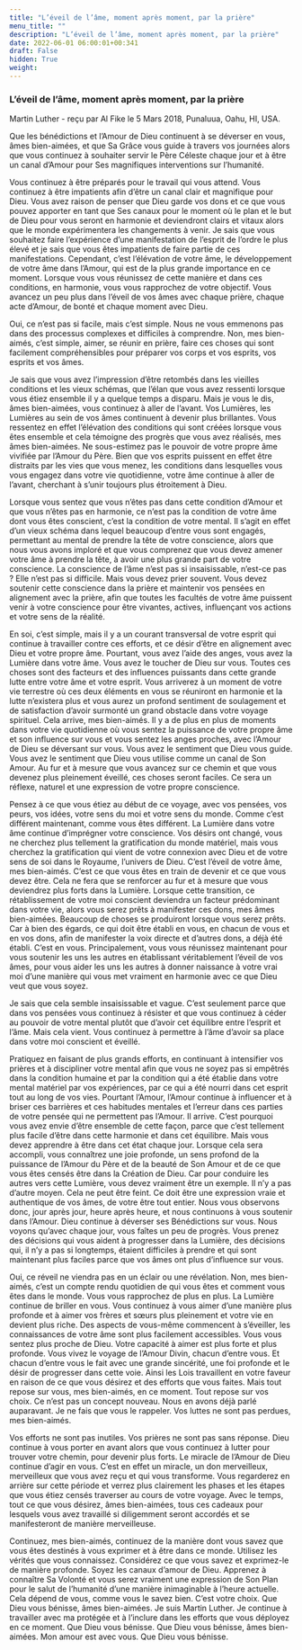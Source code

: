 ```yaml
---
title: "L’éveil de l’âme, moment après moment, par la prière"
menu_title: ""
description: "L’éveil de l’âme, moment après moment, par la prière"
date: 2022-06-01 06:00:01+00:341
draft: False
hidden: True
weight:
---
```

### L’éveil de l’âme, moment après moment, par la prière

Martin Luther - reçu par Al Fike le 5 Mars 2018, Punaluua, Oahu, HI, USA.

Que les bénédictions et l’Amour de Dieu continuent à se déverser en vous, âmes bien-aimées, et que Sa Grâce vous guide à travers vos journées alors que vous continuez à souhaiter servir le Père Céleste chaque jour et à être un canal d’Amour pour Ses magnifiques interventions sur l’humanité.

Vous continuez à être préparés pour le travail qui vous attend. Vous continuez à être impatients afin d’être un canal clair et magnifique pour Dieu. Vous avez raison de penser que Dieu garde vos dons et ce que vous pouvez apporter en tant que Ses canaux pour le moment où le plan et le but de Dieu pour vous seront en harmonie et deviendront clairs et vitaux alors que le monde expérimentera les changements à venir. Je sais que vous souhaitez faire l’expérience d’une manifestation de l’esprit de l’ordre le plus élevé et je sais que vous êtes impatients de faire partie de ces manifestations. Cependant, c’est l’élévation de votre âme, le développement de votre âme dans l’Amour, qui est de la plus grande importance en ce moment. Lorsque vous vous réunissez de cette manière et dans ces conditions, en harmonie, vous vous rapprochez de votre objectif. Vous avancez un peu plus dans l’éveil de vos âmes avec chaque prière, chaque acte d’Amour, de bonté et chaque moment avec Dieu.

Oui, ce n’est pas si facile, mais c’est simple. Nous ne vous emmenons pas dans des processus complexes et difficiles à comprendre. Non, mes bien-aimés, c’est simple, aimer, se réunir en prière, faire ces choses qui sont facilement compréhensibles pour préparer vos corps et vos esprits, vos esprits et vos âmes.

Je sais que vous avez l’impression d’être retombés dans les vieilles conditions et les vieux schémas, que l’élan que vous avez ressenti lorsque vous étiez ensemble il y a quelque temps a disparu. Mais je vous le dis, âmes bien-aimées, vous continuez à aller de l’avant. Vos Lumières, les Lumières au sein de vos âmes continuent à devenir plus brillantes. Vous ressentez en effet l’élévation des conditions qui sont créées lorsque vous êtes ensemble et cela témoigne des progrès que vous avez réalisés, mes âmes bien-aimées. Ne sous-estimez pas le pouvoir de votre propre âme vivifiée par l’Amour du Père. Bien que vos esprits puissent en effet être distraits par les vies que vous menez, les conditions dans lesquelles vous vous engagez dans votre vie quotidienne, votre âme continue à aller de l’avant, cherchant à s’unir toujours plus étroitement à Dieu.

Lorsque vous sentez que vous n’êtes pas dans cette condition d’Amour et que vous n’êtes pas en harmonie, ce n’est pas la condition de votre âme dont vous êtes conscient, c’est la condition de votre mental. Il s’agit en effet d’un vieux schéma dans lequel beaucoup d’entre vous sont engagés, permettant au mental de prendre la tête de votre conscience, alors que nous vous avons imploré et que vous comprenez que vous devez amener votre âme à prendre la tête, à avoir une plus grande part de votre conscience. La conscience de l’âme n’est pas si insaisissable, n’est-ce pas ? Elle n’est pas si difficile. Mais vous devez prier souvent. Vous devez soutenir cette conscience dans la prière et maintenir vos pensées en alignement avec la prière, afin que toutes les facultés de votre âme puissent venir à votre conscience pour être vivantes, actives, influençant vos actions et votre sens de la réalité.

En soi, c’est simple, mais il y a un courant transversal de votre esprit qui continue à travailler contre ces efforts, et ce désir d’être en alignement avec Dieu et votre propre âme. Pourtant, vous avez l’aide des anges, vous avez la Lumière dans votre âme. Vous avez le toucher de Dieu sur vous. Toutes ces choses sont des facteurs et des influences puissants dans cette grande lutte entre votre âme et votre esprit. Vous arriverez à un moment de votre vie terrestre où ces deux éléments en vous se réuniront en harmonie et la lutte n’existera plus et vous aurez un profond sentiment de soulagement et de satisfaction d’avoir surmonté un grand obstacle dans votre voyage spirituel. Cela arrive, mes bien-aimés. Il y a de plus en plus de moments dans votre vie quotidienne où vous sentez la puissance de votre propre âme et son influence sur vous et vous sentez les anges proches, avec l’Amour de Dieu se déversant sur vous. Vous avez le sentiment que Dieu vous guide. Vous avez le sentiment que Dieu vous utilise comme un canal de Son Amour. Au fur et à mesure que vous avancez sur ce chemin et que vous devenez plus pleinement éveillé, ces choses seront faciles. Ce sera un réflexe, naturel et une expression de votre propre conscience.

Pensez à ce que vous étiez au début de ce voyage, avec vos pensées, vos peurs, vos idées, votre sens du moi et votre sens du monde. Comme c’est différent maintenant, comme vous êtes différent. La Lumière dans votre âme continue d’imprégner votre conscience. Vos désirs ont changé, vous ne cherchez plus tellement la gratification du monde matériel, mais vous cherchez la gratification qui vient de votre connexion avec Dieu et de votre sens de soi dans le Royaume, l’univers de Dieu. C’est l’éveil de votre âme, mes bien-aimés. C’est ce que vous êtes en train de devenir et ce que vous devez être. Cela ne fera que se renforcer au fur et à mesure que vous deviendrez plus forts dans la Lumière. Lorsque cette transition, ce rétablissement de votre moi conscient deviendra un facteur prédominant dans votre vie, alors vous serez prêts à manifester ces dons, mes âmes bien-aimées. Beaucoup de choses se produiront lorsque vous serez prêts. Car à bien des égards, ce qui doit être établi en vous, en chacun de vous et en vos dons, afin de manifester la voix directe et d’autres dons, a déjà été établi. C’est en vous. Principalement, vous vous réunissez maintenant pour vous soutenir les uns les autres en établissant véritablement l’éveil de vos âmes, pour vous aider les uns les autres à donner naissance à votre vrai moi d’une manière qui vous met vraiment en harmonie avec ce que Dieu veut que vous soyez.

Je sais que cela semble insaisissable et vague. C’est seulement parce que dans vos pensées vous continuez à résister et que vous continuez à céder au pouvoir de votre mental plutôt que d’avoir cet équilibre entre l’esprit et l’âme. Mais cela vient. Vous continuez à permettre à l’âme d’avoir sa place dans votre moi conscient et éveillé.

Pratiquez en faisant de plus grands efforts, en continuant à intensifier vos prières et à discipliner votre mental afin que vous ne soyez pas si empêtrés dans la condition humaine et par la condition qui a été établie dans votre mental matériel par vos expériences, par ce qui a été nourri dans cet esprit tout au long de vos vies. Pourtant l’Amour, l’Amour continue à influencer et à briser ces barrières et ces habitudes mentales et l’erreur dans ces parties de votre pensée qui ne permettent pas l’Amour. Il arrive. C’est pourquoi vous avez envie d’être ensemble de cette façon, parce que c’est tellement plus facile d’être dans cette harmonie et dans cet équilibre. Mais vous devez apprendre à être dans cet état chaque jour. Lorsque cela sera accompli, vous connaîtrez une joie profonde, un sens profond de la puissance de l’Amour du Père et de la beauté de Son Amour et de ce que vous êtes censés être dans la Création de Dieu. Car pour conduire les autres vers cette Lumière, vous devez vraiment être un exemple. Il n’y a pas d’autre moyen. Cela ne peut être feint. Ce doit être une expression vraie et authentique de vos âmes, de votre être tout entier. Nous vous observons donc, jour après jour, heure après heure, et nous continuons à vous soutenir dans l’Amour. Dieu continue à déverser ses Bénédictions sur vous. Nous voyons qu’avec chaque jour, vous faîtes un peu de progrès. Vous prenez des décisions qui vous aident à progresser dans la Lumière, des décisions qui, il n’y a pas si longtemps, étaient difficiles à prendre et qui sont maintenant plus faciles parce que vos âmes ont plus d’influence sur vous.

Oui, ce réveil ne viendra pas en un éclair ou une révélation. Non, mes bien-aimés, c’est un compte rendu quotidien de qui vous êtes et comment vous êtes dans le monde. Vous vous rapprochez de plus en plus. La Lumière continue de briller en vous. Vous continuez à vous aimer d’une manière plus profonde et à aimer vos frères et sœurs plus pleinement et votre vie en devient plus riche. Des aspects de vous-même commencent à s’éveiller, les connaissances de votre âme sont plus facilement accessibles. Vous vous sentez plus proche de Dieu. Votre capacité à aimer est plus forte et plus profonde. Vous vivez le voyage de l’Amour Divin, chacun d’entre vous. Et chacun d’entre vous le fait avec une grande sincérité, une foi profonde et le désir de progresser dans cette voie. Ainsi les Lois travaillent en votre faveur en raison de ce que vous désirez et des efforts que vous faites. Mais tout repose sur vous, mes bien-aimés, en ce moment. Tout repose sur vos choix. Ce n’est pas un concept nouveau. Nous en avons déjà parlé auparavant. Je ne fais que vous le rappeler. Vos luttes ne sont pas perdues, mes bien-aimés.

Vos efforts ne sont pas inutiles. Vos prières ne sont pas sans réponse. Dieu continue à vous porter en avant alors que vous continuez à lutter pour trouver votre chemin, pour devenir plus forts. Le miracle de l’Amour de Dieu continue d’agir en vous. C’est en effet un miracle, un don merveilleux, merveilleux que vous avez reçu et qui vous transforme. Vous regarderez en arrière sur cette période et verrez plus clairement les phases et les étapes que vous étiez censés traverser au cours de votre voyage. Avec le temps, tout ce que vous désirez, âmes bien-aimées, tous ces cadeaux pour lesquels vous avez travaillé si diligemment seront accordés et se manifesteront de manière merveilleuse.

Continuez, mes bien-aimés, continuez de la manière dont vous savez que vous êtes destinés à vous exprimer et à être dans ce monde. Utilisez les vérités que vous connaissez. Considérez ce que vous savez et exprimez-le de manière profonde. Soyez les canaux d’amour de Dieu. Apprenez à connaître Sa Volonté et vous serez vraiment une expression de Son Plan pour le salut de l’humanité d’une manière inimaginable à l’heure actuelle. Cela dépend de vous, comme vous le savez bien. C’est votre choix. Que Dieu vous bénisse, âmes bien-aimées. Je suis Martin Luther. Je continue à travailler avec ma protégée et à l’inclure dans les efforts que vous déployez en ce moment. Que Dieu vous bénisse. Que Dieu vous bénisse, âmes bien-aimées. Mon amour est avec vous. Que Dieu vous bénisse.
